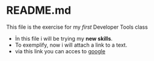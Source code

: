 # README.md
This file is the exercise for my _first_ Developer Tools class
 * İn this file i will be trying  my **new skills**.
  * To exemplify, now i will attach a link to a text.
  * via this link you can acces to [google](https://www.google.com)
